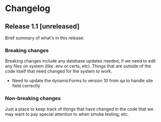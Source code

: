 # Changelog

## Release 1.1 [unreleased]
Brief summary of what's in this release:


### Breaking changes

Breaking changes include any database updates needed, if we need to edit any files on system (like .env or certs, etc). Things that are outside of the code itself that need changed for the system to work.

- Need to update the dynamicForms to version 10 from qa to handle site field correctly

### Non-breaking changes

Just a place to keep track of things that have changed in the code that we may want to pay special attention to when smoke testing, etc.
